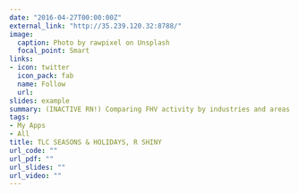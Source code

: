 ```yaml
---
date: "2016-04-27T00:00:00Z"
external_link: "http://35.239.120.32:8788/"
image:
  caption: Photo by rawpixel on Unsplash
  focal_point: Smart
links:
- icon: twitter
  icon_pack: fab
  name: Follow
  url: 
slides: example
summary: (INACTIVE RN!) Comparing FHV activity by industries and areas by dinamicly rendering data on a map and outputing stats as html text.
tags:
- My Apps
- All
title: TLC SEASONS & HOLIDAYS, R SHINY
url_code: ""
url_pdf: ""
url_slides: ""
url_video: ""
---
```



